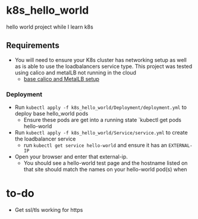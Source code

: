 # k8s_hello_world
hello world project while I learn k8s

## Requirements
- You will need to ensure your K8s cluster has networking setup as well as is able to use the loadbalancers service type. This project was tested using calico and metalLB not running in the cloud
  - [base calico and MetalLB setup](https://github.com/ChrisZ-IT/base_k8s_deployment)


### Deployment
  - Run `kubectl apply -f k8s_hello_world/Deployment/deployment.yml` to deploy base hello_world pods
    - Ensure these pods are get into a running state `kubectl get pods hello-world
  - Run `kubectl apply -f k8s_hello_world/Service/service.yml` to create the loadbalancer service
    - run `kubectl get service hello-world` and ensure it has an `EXTERNAL-IP`
  - Open your browser and enter that external-ip.
    - You should see a hello-world test page and the hostname listed on that site should match the names on your hello-world pod(s) when


# to-do
  - Get ssl/tls working for https